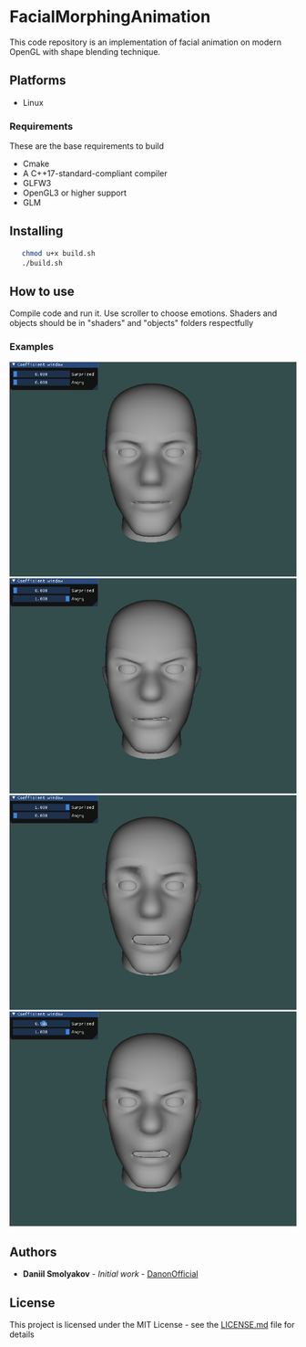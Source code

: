 # FacialMorphingAnimation

This code repository is an implementation of facial animation on modern OpenGL with shape blending technique.

## Platforms ##

  * Linux
    
### Requirements

These are the base requirements to build

  * Cmake
  * A C++17-standard-compliant compiler
  * GLFW3
  * OpenGL3 or higher support
  * GLM
## Installing 

```bash
   chmod u+x build.sh
   ./build.sh
```  

## How to use

Compile code and run it. Use scroller to choose emotions. Shaders and objects should be in "shaders" and "objects" folders respectfully


### Examples
![[rest]](examples/restPose.png)
![[angry]](examples/angryPose.png)
![[surprised]](examples/surprisedPose.png)
![[mixed]](examples/Mixed.png)

## Authors

* **Daniil Smolyakov** - *Initial work* - [DanonOfficial](https://github.com/DanonOfficial)



## License

This project is licensed under the MIT License - see the [LICENSE.md](LICENSE.md) file for details


